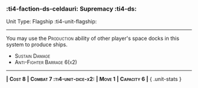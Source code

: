 ### :ti4-faction-ds-celdauri: **Supremacy** :ti4-ds:

Unit Type: Flagship :ti4-unit-flagship:

---

You may use the <span style="font-variant:small-caps;">Production</span> ability of other player's space docks in this system to produce ships.

* <span style="font-variant:small-caps;">Sustain Damage</span> 
* <span style="font-variant:small-caps;">Anti-Fighter Barrage 6(x2)</span> 

---

__|__ <span style="font-variant:small-caps;white-space: nowrap;">**Cost 8**</span> __|__ <span style="font-variant:small-caps;white-space: nowrap;">**Combat 7 :ti4-unit-dice-x2:**</span> __|__ <span style="font-variant:small-caps;white-space: nowrap;">**Move 1**</span> __|__ <span style="font-variant:small-caps;white-space: nowrap;">**Capacity 6**</span> __|__
{ .unit-stats }
